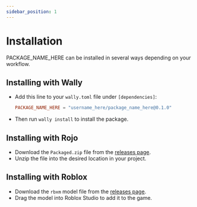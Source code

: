 ```yaml
---
sidebar_position: 1
---
```


# Installation

PACKAGE_NAME_HERE can be installed in several ways depending on your workflow.

## Installing with Wally

* Add this line to your `wally.toml` file under `[dependencies]`:

	```toml
	PACKAGE_NAME_HERE = "username_here/package_name_here@0.1.0"
	```

* Then run `wally install` to install the package.

## Installing with Rojo

* Download the `Packaged.zip` file from the [releases page](https://github.com/username_here/package_name_here/releases).
* Unzip the file into the desired location in your project.

## Installing with Roblox

* Download the `rbxm` model file from the [releases page](https://github.com/username_here/package_name_here/releases).
* Drag the model into Roblox Studio to add it to the game.
